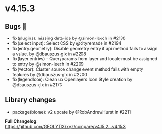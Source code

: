 # v4.15.3

## Bugs 🐛

- fix(plugins): missing data-ids by @simon-leech in #2198
- fix(select input): Select CSS by @cityremade in #2194
- fix(entry.geometry): Disable geometry entry if api method fails to assign a value. by @dbauszus-glx in #2208
- fix(layer.entries) - Queryparams from layer and locale must be assigned to entry by @simon-leech in #2209
- fix(vector): Cluster source change event method fails with empty features by @dbauszus-glx in #2200
- fix(legendIcon): Clean up Openlayers Icon Style creation by @dbauszus-glx in #2173

## Library changes

- package(biome): v2 update by @RobAndrewHurst in #2211

**Full Changelog**: <https://github.com/GEOLYTIX/xyz/compare/v4.15.2...v4.15.3>
